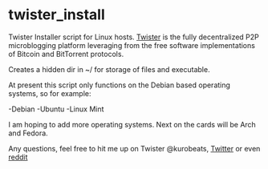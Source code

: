 twister_install
===============

Twister Installer script for Linux hosts. [Twister](https://github.com/miguelfreitas/twister-core) is the fully decentralized P2P microblogging platform leveraging from the free software implementations of Bitcoin and BitTorrent protocols. 

Creates a hidden dir in ~/ for storage of files and executable.

At present this script only functions on the Debian based operating systems, so for example:

-Debian
-Ubuntu
-Linux Mint

I am hoping to add more operating systems. Next on the cards will be Arch and Fedora.

Any questions, feel free to hit me up on Twister @kurobeats, [Twitter](https://twitter.com/Kurobeats) or even [reddit](http://www.reddit.com/u/SirusCloud)
